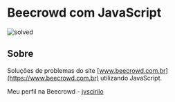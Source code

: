 # Beecrowd com JavaScript

![solved](https://img.shields.io/github/directory-file-count/joao-victor-da-silva-cirilo/beecrowd-solucoes-em-javascript/iniciante?color=dark-green&label=resolvidos&style=flat-square)

## Sobre

Soluções de problemas do site [www.beecrowd.com.br](https://www.beecrowd.com.br) utilizando JavaScript.

Meu perfil na Beecrowd - [jvscirilo](https://www.beecrowd.com.br/judge/pt/profile/540517)
